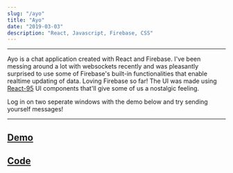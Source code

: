 ```yaml
---
slug: "/ayo"
title: "Ayo"
date: "2019-03-03"
description: "React, Javascript, Firebase, CSS"
---
```

---

Ayo is a chat application created with React and Firebase. I've been messing around a lot with websockets recently and was pleasantly surprised to use some of Firebase's built-in functionalities that enable realtime updating of data. Loving Firebase so far! The UI was made using [React-95](https://github.com/arturbien/React95) UI components that'll give some of us a nostalgic feeling.

Log in on two seperate windows with the demo below and try sending yourself messages!


---
[Demo](https://ayo-app-6783b.firebaseapp.com/)
---
[Code](https://github.com/danny-rangel/ayo)
---